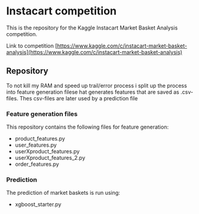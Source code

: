 # Instacart competition

This is the repository for the Kaggle Instacart Market Basket Analysis competition.

Link to competition [https://www.kaggle.com/c/instacart-market-basket-analysis](https://www.kaggle.com/c/instacart-market-basket-analysis)

## Repository

To not kill my RAM and speed up trail/error process i split up the process into feature generation filese hat generates features that are saved as .csv-files. Thes csv-files are later used by a prediction file

### Feature generation files

This repository contains the following files for feature generation:
- product_features.py
- user_features.py
- userXproduct_features.py
- userXproduct_features_2.py
- order_features.py

### Prediction

The prediction of market baskets is run using:
- xgboost_starter.py


